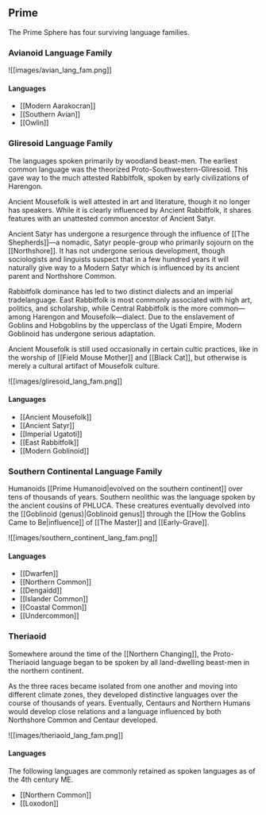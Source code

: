 ## Prime

The Prime Sphere has four surviving language families.
### Avianoid Language Family

![[images/avian_lang_fam.png]]

#### Languages

- [[Modern Aarakocran]]
- [[Southern Avian]]
- [[Owlin]]
### Gliresoid Language Family

The languages spoken primarily by woodland beast-men. The earliest common language was the theorized Proto-Southwestern-Gliresoid. This gave way to the much attested Rabbitfolk, spoken by early civilizations of Harengon.

Ancient Mousefolk is well attested in art and literature, though it no longer has speakers. While it is clearly influenced by Ancient Rabbitfolk, it shares features with an unattested common ancestor of Ancient Satyr.

Ancient Satyr has undergone a resurgence through the influence of [[The Shepherds]]—a nomadic, Satyr people-group who primarily sojourn on the [[Northshore]]. It has not undergone serious development, though sociologists and linguists suspect that in a few hundred years it will naturally give way to a Modern Satyr which is influenced by its ancient parent and Northshore Common.

Rabbitfolk dominance has led to two distinct dialects and an imperial tradelanguage. East Rabbitfolk is most commonly associated with high art, politics, and scholarship, while Central Rabbitfolk is the more common—among Harengon and Mousefolk—dialect. Due to the enslavement of Goblins and Hobgoblins by the upperclass of the Ugati Empire, Modern Goblinoid has undergone serious adaptation.

Ancient Mousefolk is still used occasionally in certain cultic practices, like in the worship of [[Field Mouse Mother]] and [[Black Cat]], but otherwise is merely a cultural artifact of Mousefolk culture.

![[images/gliresoid_lang_fam.png]]
#### Languages

- [[Ancient Mousefolk]]
- [[Ancient Satyr]]
- [[Imperial Ugatoti]]
- [[East Rabbitfolk]]
- [[Modern Goblinoid]]
### Southern Continental Language Family

Humanoids [[Prime Humanoid|evolved on the southern continent]] over tens of thousands of years. Southern neolithic was the language spoken by the ancient cousins of PHLUCA. These creatures eventually devolved into the [[Goblinoid (genus)|Goblinoid genus]] through the [[How the Goblins Came to Be|influence]] of [[The Master]] and [[Early-Grave]].

![[images/southern_continent_lang_fam.png]]
#### Languages

- [[Dwarfen]]
- [[Northern Common]]
- [[Dengaidd]]
- [[Islander Common]]
- [[Coastal Common]]
- [[Undercommon]]
### Theriaoid

Somewhere around the time of the [[Northern Changing]], the Proto-Theriaoid language began to be spoken by all land-dwelling beast-men in the northern continent.

As the three races became isolated from one another and moving into different climate zones, they developed distinctive languages over the course of thousands of years. Eventually, Centaurs and Northern Humans would develop close relations and a language influenced by both Northshore Common and Centaur developed.

![[images/theriaoid_lang_fam.png]]
#### Languages

The following languages are commonly retained as spoken languages as of the 4th century ME.

- [[Northern Common]]
- [[Loxodon]]